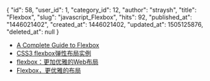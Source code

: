 {
    "id": 58,
    "user_id": 1,
    "category_id": 12,
    "author": "straysh",
    "title": "Flexbox",
    "slug": "javascript_Flexbox",
    "hits": 92,
    "published_at": "1446021402",
    "created_at": 1446021402,
    "updated_at": 1505125876,
    "deleted_at": null
}
* [A Complete Guide to Flexbox](https://css-tricks.com/snippets/css/a-guide-to-flexbox/)
* [CSS3 flexbox弹性布局实例](http://caibaojian.com/flexbox-example.html)
* [flexbox：更加优雅的Web布局](http://segmentfault.com/a/1190000002616717)
* [Flexbox，更优雅的布局](http://segmentfault.com/a/1190000002490633)
